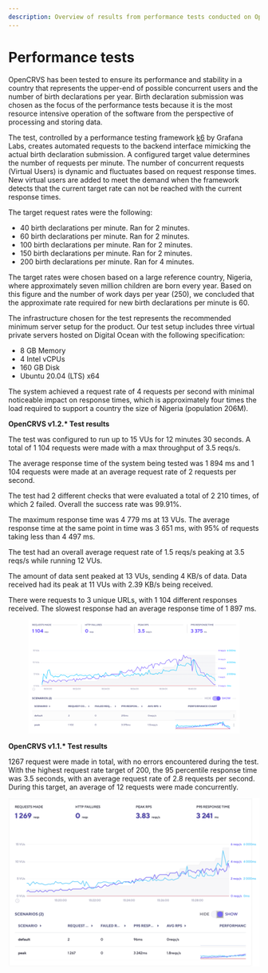 ```yaml
---
description: Overview of results from performance tests conducted on OpenCRVS
---
```


# Performance tests

OpenCRVS has been tested to ensure its performance and stability in a country that represents the upper-end of possible concurrent users and the number of birth declarations per year. Birth declaration submission was chosen as the focus of the performance tests because it is the most resource intensive operation of the software from the perspective of processing and storing data.

The test, controlled by a performance testing framework [k6](https://k6.io/) by Grafana Labs, creates automated requests to the backend interface mimicking the actual birth declaration submission. A configured target value determines the number of requests per minute. The number of concurrent requests (Virtual Users) is dynamic and fluctuates based on request response times. New virtual users are added to meet the demand when the framework detects that the current target rate can not be reached with the current response times.

The target request rates were the following:

* 40 birth declarations per minute. Ran for 2 minutes.
* 60 birth declarations per minute. Ran for 2 minutes.
* 100 birth declarations per minute. Ran for 2 minutes.
* 150 birth declarations per minute. Ran for 2 minutes.
* 200 birth declarations per minute. Ran for 4 minutes.

The target rates were chosen based on a large reference country, Nigeria, where approximately seven million children are born every year. Based on this figure and the number of work days per year (250), we concluded that the approximate rate required for new birth declarations per minute is 60.

The infrastructure chosen for the test represents the recommended minimum server setup for the product. Our test setup includes three virtual private servers hosted on Digital Ocean with the following specification:

* 8 GB Memory
* 4 Intel vCPUs
* 160 GB Disk
* Ubuntu 20.04 (LTS) x64

The system achieved a request rate of 4 requests per second with minimal noticeable impact on response times, which is approximately four times the load required to support a country the size of Nigeria (population 206M).

**OpenCRVS v1.2.\* Test results**

The test was configured to run up to 15 VUs for 12 minutes 30 seconds. A total of 1 104 requests were made with a max throughput of 3.5 reqs/s.

The average response time of the system being tested was 1 894 ms and 1 104 requests were made at an average request rate of 2 requests per second.

The test had 2 different checks that were evaluated a total of 2 210 times, of which 2 failed. Overall the success rate was 99.91%.

The maximum response time was 4 779 ms at 13 VUs. The average response time at the same point in time was 3 651 ms, with 95% of requests taking less than 4 497 ms.

The test had an overall average request rate of 1.5 reqs/s peaking at 3.5 reqs/s while running 12 VUs.

The amount of data sent peaked at 13 VUs, sending 4 KB/s of data. Data received had its peak at 11 VUs with 2.39 KB/s being received.

There were requests to 3 unique URLs, with 1 104 different responses received. The slowest response had an average response time of 1 897 ms.

<figure><img src="../../.gitbook/assets/k6results.png" alt=""><figcaption></figcaption></figure>

**OpenCRVS v1.1.\* Test results**

1267 request were made in total, with no errors encountered during the test. With the highest request rate target of 200, the 95 percentile response time was 3.5 seconds, with an average request rate of 2.8 requests per second. During this target, an average of 12 requests were made concurrently.

![](<../../.gitbook/assets/Screenshot 2022-06-27 at 14.39.06.png>)
